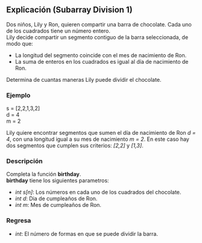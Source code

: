 ## Explicación (Subarray Division 1)

Dos niños, Lily y Ron, quieren compartir una barra de chocolate. Cada uno de los cuadrados tiene un número entero.  
Lily decide compartir un segmento contiguo de la barra seleccionada, de modo que:  
- La longitud del segmento coincide con el mes de nacimiento de Ron.
- La suma de enteros en los cuadrados es igual al día de nacimiento de Ron.  

Determina de cuantas maneras Lily puede dividir el chocolate.

### Ejemplo
s = [2,2,1,3,2]  
d = 4  
m = 2

Lily quiere encontrar segmentos que sumen el día de nacimiento de Ron _d = 4_, con una longitud igual a su mes de nacimiento _m = 2_. En este caso hay dos segmentos que cumplen sus criterios: _[2,2]_ y _[1,3]_.

### Descripción  
Completa la función __birthday__.  
__birthday__ tiene los siguientes parametros:  
- _int s[n]_: Los números en cada uno de los cuadrados del chocolate.
- _int d_: Dia de cumpleaños de Ron.
- _int m_: Mes de cumpleaños de Ron.  

### Regresa
- _int_: El número de formas en que se puede dividir la barra.
